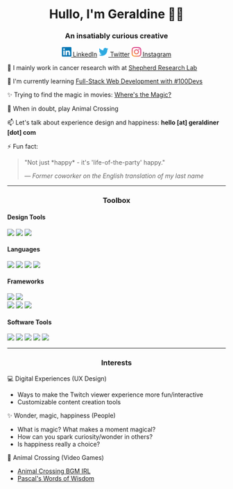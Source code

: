 <h1 align="center">Hullo, I'm Geraldine 👋🏾</h1>
<h3 align="center">An insatiably curious creative</h3>

<div align="center">
  <span>
    <a href="https://www.linkedin.com/in/geraldiner" title="linkedin"><img width="22"
        src="https://github.com/geraldiner/geraldiner/blob/main/images/icons/color/linkedin.svg"> LinkedIn</a>
  </span>
  <span>
    <a href="https://www.twitter.com/geraldinedesu" title="twitter"><img width="22"
        src="https://github.com/geraldiner/geraldiner/blob/main/images/icons/color/twitter.svg"> Twitter</a>
  </span>
  <span>
    <a href="https://www.instagram.com/geraldinedesu" title="instagram"><img width="22"
        src="https://github.com/geraldiner/geraldiner/blob/main/images/icons/color/instagram.svg"> Instagram</a>
  </span>
</div>

<div>

🧬 I mainly work in cancer research with at [Shepherd Research Lab](https://shepherdresearchlab.org)

🌱 I'm currently learning [Full-Stack Web Development with #100Devs](https://github.com/geraldiner/100devs)

✨ Trying to find the magic in movies: [Where's the Magic?](https://github.com/geraldiner/magical-movies)

🌲 When in doubt, play Animal Crossing

📫 Let's talk about experience design and happiness: **hello [at] geraldiner [dot] com**

⚡ Fun fact:

<blockquote>"Not just *happy* - it's 'life-of-the-party' happy."

<cite>— Former coworker on the English translation of my last name</cite>

</blockquote>
</div>

<hr>

<h3 align="center">Toolbox</h3>
<h4>Design Tools</h4>
<span><img src="https://img.shields.io/badge/Adobe%20Illustrator-FF9A00?style=for-the-badge&logo=adobe%20illustrator&logoColor=white" /></span>
<span><img src="https://img.shields.io/badge/Adobe%20Photoshop-31A8FF?style=for-the-badge&logo=Adobe%20Photoshop&logoColor=black"/></span>
<span><img src="https://img.shields.io/badge/Figma-F24E1E?style=for-the-badge&logo=figma&logoColor=white" /></span>

<h4>Languages</h4>
<span><img src="https://img.shields.io/badge/html5%20-%23E34F26.svg?&style=for-the-badge&logo=html5&logoColor=white" /> </span>
<span><img src="https://img.shields.io/badge/css3%20-%231572B6.svg?&style=for-the-badge&logo=css3&logoColor=white" /></span>
<span><img src="https://img.shields.io/badge/JavaScript-F7DF1E?style=for-the-badge&logo=javascript&logoColor=black" /></span>
<span><img src="https://img.shields.io/badge/Python-3776AB?style=for-the-badge&logo=python&logoColor=white"/></span>

<h4>Frameworks</h4>
<span><img src="https://img.shields.io/badge/Bootstrap-563D7C?style=for-the-badge&logo=bootstrap&logoColor=white" /></span>
<span><img src="https://img.shields.io/badge/-materialize--css-ff69b4?style=for-the-badge&logo=materialize--css&logoColor=white"/></span>
<br>
<span><img src="https://img.shields.io/badge/Express.js-000000?style=for-the-badge&logo=express&logoColor=white"/></span>
<span><img src="https://img.shields.io/badge/node.js%20-%2343853D.svg?&style=for-the-badge&logo=node.js&logoColor=white" /></span>
<span><img src="https://img.shields.io/badge/react%20-%2320232a.svg?&style=for-the-badge&logo=react&logoColor=%2361DAFB" /></span>

<h4>Software Tools</h4>
<span><img src="https://img.shields.io/badge/Visual_Studio_Code-0078D4?style=for-the-badge&logo=visual%20studio%20code&logoColor=white" /></span>
<span><img src="https://img.shields.io/badge/git%20-%23F05033.svg?&style=for-the-badge&logo=git&logoColor=white"/></span>
<span><img src="https://img.shields.io/badge/github%20-%23121011.svg?&style=for-the-badge&logo=github&logoColor=white"/></span>
<span><img src="https://img.shields.io/badge/heroku%20-%23430098.svg?&style=for-the-badge&logo=heroku&logoColor=white"/></span>
<span><img src="https://img.shields.io/badge/MongoDB-4EA94B?style=for-the-badge&logo=mongodb&logoColor=white"/></span>

<hr>

<h3 align="center">Interests</h3>
💻 Digital Experiences (UX Design)

- Ways to make the Twitch viewer experience more fun/interactive
- Customizable content creation tools

✨ Wonder, magic, happiness (People)

- What is magic? What makes a moment magical?
- How can you spark curiosity/wonder in others?
- Is happiness really a choice?

🌲 Animal Crossing (Video Games)

- [Animal Crossing BGM IRL](https://github.com/geraldiner/acnh-bgm-irl)
- [Pascal's Words of Wisdom](https://github.com/geraldiner/acnh-quotes)
